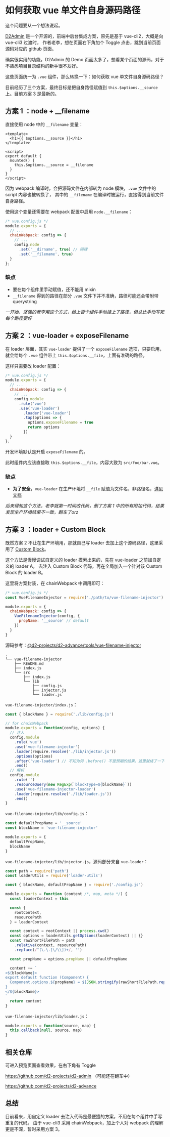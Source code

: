 # 如何获取 vue 单文件自身源码路径

这个问题要从一个想法说起。

[D2Admin](https://github.com/d2-projects/d2-admin) 是一个开源的，前端中后台集成方案，原先是基于 vue-cli2，大概是向 vue-cli3 过渡时，
作者老李，想在页面右下角加个 Toggle 点击，跳到当前页面源码对应的 github 页面。

确实很实用的功能，D2Admin 的 Demo 页面太多了，想看某个页面的源码，对于不熟悉项目目录结构的新手很不友好。

这些页面统一为 `.vue` 组件，那么转换一下：如何获取 vue 单文件自身源码路径？

目前经历了三个方案，最终目标是把自身路径赋值到 `this.$options.__source` 上。目前方案 3 是最新的。

## 方案 1 ：node + __filename

直接使用 node 中的 `__filename` 变量：

``` vue
<template>
  <h1>{{ $options.__source }}</h1>
</template>

<script>
export default {
  mounted() {
    this.$options.__source = __filename
  }
}
</script>
```

因为 webpack 编译时，会把源码文件在内部转为 node 模块，`.vue` 文件中的 script 内容也被转换了，
其中的 `__filename` 在编译时被运行，直接得到当前文件自身路径。

使用这个变量还需要在 webpack 配置中启用 `node.__filename`：

``` js
/* vue.config.js */
module.exports = {
  // ...
  chainWebpack: config => {
    // ...
    config.node
      .set('__dirname', true) // 同理
      .set('__filename', true)
  }
};
```

### 缺点

- 要在每个组件里手动赋值，还不能用 mixin
- `__filename` 得到的路径在部分 `.vue` 文件下并不准确，路径可能还会带附带 querystring

*一开始，坚强的老李用这个方式，给上百个组件手动挂上了路径，但总比手动写死每个路径要好*

## 方案 2 ：vue-loader + exposeFilename

在 loader 层面，其实 `vue-loader` 提供了一个 `exposeFilename` 选项，只要启用，
就会给每个 `.vue` 组件带上 `this.$options.__file`，上面有准确的路径。

这样只需要改 loader 配置：

``` js
/* vue.config.js */
module.exports = {
  // ...
  chainWebpack: config => {
    // ...
    config.module
      .rule('vue')
      .use('vue-loader')
        .loader('vue-loader')
        .tap(options => {
          options.exposeFilename = true
          return options
        })
  }
};
```

开发环境默认是开启 `exposeFilename` 的。

此时组件内应该直接取 `this.$options.__file`，内容大致为 `src/foo/bar.vue`。

### 缺点

- **为了安全**，`vue-loader` 在生产环境将 `__file` 赋值为文件名，非路径名，[详见文档](https://vue-loader.vuejs.org/options.html#exposefilename)

*后来得知这个方法，老李就第一时间改代码，删了方案 1 中的所有附加代码，结果发现生产环境结果不一致，翻车了orz*

## 方案 3 ：loader + Custom Block

既然方案 2 不让在生产环境用，那就自己写 loader 去加上这个源码路径，这里采用了 [Custom Block](https://vue-loader.vuejs.org/guide/custom-blocks.html)。

这个方法是慢慢调试自定义的 loader 摸索出来的，先在 vue-loader 之前加自定义的 loader A，
去注入 Custom Block 代码，再在全局加入一个针对该 Custom Block 的 loader B。

这里将方案封装，在 chainWebpack 中调用即可：

``` js
/* vue.config.js */
const VueFilenameInjector = require('./path/to/vue-filename-injector')

module.exports = {
  chainWebpack: config => {
    VueFilenameInjector(config, {
      propName: '__source' // default
    })
  }
}
```

源码参考：[@d2-projects/d2-advance/tools/vue-filename-injector](https://github.com/d2-projects/d2-advance/tree/master/tools/vue-filename-injector)

```
.
└── vue-filename-injector
    ├── README.md
    ├── index.js
    └── src
        ├── index.js
        └── lib
            ├── config.js
            ├── injector.js
            └── loader.js
```

`vue-filename-injector/index.js`：
``` js
const { blockName } = require('./lib/config.js')

// for chainWebpack
module.exports = function(config, options) {
  // 注入
  config.module
    .rule('vue')
    .use('vue-filename-injector')
    .loader(require.resolve('./lib/injector.js'))
    .options(options)
    .after('vue-loader') // 不知为何 .before() 不是预期的结果，这里就绕了一下
    .end()
  // 解析
  config.module
    .rule('')
    .resourceQuery(new RegExp(`blockType=${blockName}`))
    .use('vue-filename-injector-loader')
    .loader(require.resolve('./lib/loader.js'))
    .end()
}
```

`vue-filename-injector/lib/config.js`：
``` js
const defaultPropName = '__source'
const blockName = 'vue-filename-injector'

module.exports = {
  defaultPropName,
  blockName
}
```

`vue-filename-injector/lib/injector.js`，源码部分来自 `vue-loader`：
``` js
const path = require('path')
const loaderUtils = require('loader-utils')

const { blockName, defaultPropName } = require('./config.js')

module.exports = function (content /*, map, meta */) {
  const loaderContext = this

  const {
    rootContext,
    resourcePath
  } = loaderContext

  const context = rootContext || process.cwd()
  const options = loaderUtils.getOptions(loaderContext) || {}
  const rawShortFilePath = path
    .relative(context, resourcePath)
    .replace(/^(\.\.[\/\\])+/, '')

  const propName = options.propName || defaultPropName

  content += `
<${blockName}>
export default function (Component) {
  Component.options.${propName} = ${JSON.stringify(rawShortFilePath.replace(/\\/g, '/'))}
}
</${blockName}>
`
  return content
}
```

`vue-filename-injector/lib/loader.js`：
``` js
module.exports = function(source, map) {
  this.callback(null, source, map)
}
```

## 相关仓库

可进入预览页面查看效果，在右下角有 Toggle

https://github.com/d2-projects/d2-admin （可能还在翻车中）

https://github.com/d2-projects/d2-advance

## 总结

目前看来，用自定义 loader 去注入代码是最便捷的方案，不用在每个组件中手写重复的代码。
由于 vue-cli3 采用 chainWebpack，加上个人对 webpack 的理解更是不深，暂时采用方案 3。
